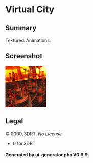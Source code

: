 # Virtual City

## Summary

Textured. Animations.

## Screenshot

![screenshot](screenshot/screenshot.gif)

## Legal

&copy; 0000, 3DRT. _No License_

 - 0 for 3DRT

#### Generated by ui-generator.php V0.9.9